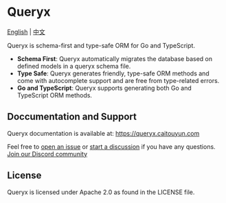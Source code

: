 # Queryx

[English](README.md) | [中文](README_zh.md)

Queryx is schema-first and type-safe ORM for Go and TypeScript.

- **Schema First**: Queryx automatically migrates the database based on defined models in a queryx schema file.
- **Type Safe**: Queryx generates friendly, type-safe ORM methods and come with autocomplete support and are free from type-related errors.
- **Go and TypeScript**: Queryx supports generating both Go and TypeScript ORM methods.

## Doccumentation and Support

Queryx documentation is available at: https://queryx.caitouyun.com

Feel free to [open an issue](https://github.com/swiftcarrot/queryx/issues) or [start a discussion](https://github.com/swiftcarrot/queryx/discussions) if you have any questions. [Join our Discord community](https://discord.gg/QUTxjJBRfA)

## License

Queryx is licensed under Apache 2.0 as found in the LICENSE file.
